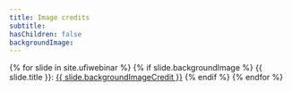```yaml
---
title: Image credits
subtitle: 
hasChildren: false
backgroundImage:
---
```

{% for slide in site.ufiwebinar %}
{% if slide.backgroundImage %}
{{ slide.title }}: <a href="{{ slide.backgroundImageSourceURL}}" target="_blank">{{ slide.backgroundImageCredit }}</a>
{% endif %}
{% endfor %}